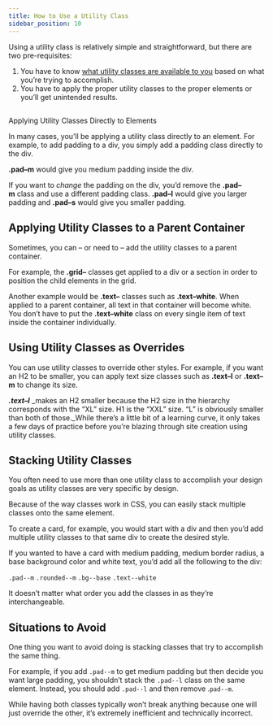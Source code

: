 ```yaml
---
title: How to Use a Utility Class
sidebar_position: 10
---
```


Using a utility class is relatively simple and straightforward, but there are two pre-requisites:

1.  You have to know [what utility classes are available to you](https://community.automaticcss.com/c/classes/) based on what you’re trying to accomplish.
2.  You have to apply the proper utility classes to the proper elements or you’ll get unintended results.

##

Applying Utility Classes Directly to Elements

In many cases, you’ll be applying a utility class directly to an element. For example, to add padding to a div, you simply add a padding class directly to the div.

**.pad–m** would give you medium padding inside the div.

If you want to *change* the padding on the div, you’d remove the **.pad–m** class and use a different padding class. **.pad–l** would give you larger padding and **.pad–s** would give you smaller padding.

## Applying Utility Classes to a Parent Container

Sometimes, you can – or need to – add the utility classes to a parent container.

For example, the **.grid–** classes get applied to a div or a section in order to position the child elements in the grid.

Another example would be **.text–** classes such as **.text–white**. When applied to a parent container, all text in that container will become white. You don’t have to put the **.text–white** class on every single item of text inside the container individually.

## Using Utility Classes as Overrides

You can use utility classes to override other styles. For example, if you want an H2 to be smaller, you can apply text size classes such as **.text–l** or **.text–m** to change its size.

**_.text–l_** _makes an H2 smaller because the H2 size in the hierarchy corresponds with the “XL” size. H1 is the “XXL” size. “L” is obviously smaller than both of those.\_While there’s a little bit of a learning curve, it only takes a few days of practice before you’re blazing through site creation using utility classes.

## Stacking Utility Classes

You often need to use more than one utility class to accomplish your design goals as utility classes are very specific by design.

Because of the way classes work in CSS, you can easily stack multiple classes onto the same element.

To create a card, for example, you would start with a div and then you’d add multiple utility classes to that same div to create the desired style.

If you wanted to have a card with medium padding, medium border radius, a base background color and white text, you’d add all the following to the div:

`.pad--m` `.rounded--m` `.bg--base` `.text--white`

It doesn’t matter what order you add the classes in as they’re interchangeable.

## Situations to Avoid

One thing you want to avoid doing is stacking classes that try to accomplish the same thing.

For example, if you add `.pad--m` to get medium padding but then decide you want large padding, you shouldn’t stack the `.pad--l` class on the same element. Instead, you should add `.pad--l` and then remove .`pad--m`.

While having both classes typically won’t break anything because one will just override the other, it’s extremely inefficient and technically incorrect.
